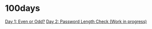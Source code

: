 # 100days

<a href="https://github.com/Subizzle/100days/blob/c2c35dd0e659720ffda48c7e2deec0049ac178e0/is_it_even.py">Day 1: Even or Odd?</a> 
<a href="https://github.com/Subizzle/100days/blob/757df6e2be1a816747fe4a33525aa9b69cab652a/password_length.py">Day 2: Password Length Check (Work in progress)</a>
